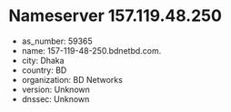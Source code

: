 # Nameserver 157.119.48.250

* as_number: 59365
* name: 157-119-48-250.bdnetbd.com.
* city: Dhaka
* country: BD
* organization: BD Networks
* version: Unknown
* dnssec: Unknown
